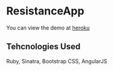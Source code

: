 ResistanceApp
=============

You can view the demo at [heroku](http://theresistanceapp.herokuapp.com)

Tehcnologies Used
-----------------
Ruby, Sinatra, Bootstrap CSS, AngularJS
